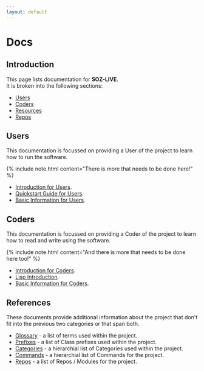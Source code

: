 ```yaml
---
layout: default
---
```


# Docs

## Introduction

This page lists documentation for **SOZ-LIVE**.  
It is broken into the following sections:

- [Users](#users)
- [Coders](#coders)
- [Resources](#resources)
- [Repos](#repos)

## Users

This documentation is focussed on providing a User of the project to learn how to run the software.  

{% include note.html content="There is more that needs to be done here!" %}

- [Introduction for Users](/docs/users/intro.html). 
- [Quickstart Guide for Users](/docs/users/quickstart.html).
- [Basic Information for Users](/docs/users/basics.html).


## Coders

This documentation is focussed on providing a Coder of the project to learn how to read and write using the software.  

{% include note.html content="And there is more that needs to be done here too!" %}

- [Introduction for Coders](/docs/coders/intro.html). 
- [Lisp Introduction](/docs/coders/lisp.html).
- [Basic Information for Coders](/docs/coders/basics.html).


## References

These documents provide additional information about the project that don't fit into the previous two categories or that span both.

- [Glossary](/docs/glossary.html) - a list of terms used within the project.
- [Prefixes](/docs/prefixes.html) - a list of Class prefixes used within the project.
- [Categories](/docs/categories.html) - a hierarchial list of Categories used within the project.
- [Commands](/docs/commands.html) - a hierarchial list of Commands for the project.
- [Repos](/docs/repos.html) - a list of Repos / Modules for the project.

